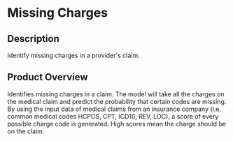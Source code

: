 # Missing Charges

## Description
Identify missing charges in a provider's claim.

## Product Overview
Identifies missing charges in a claim. The model will take all the charges on the medical claim and predict the probability that certain codes are missing. By using the input data of medical claims from an insurance company (i.e. common medical codes HCPCS, CPT, ICD10, REV, LOC), a score of every possible charge code is generated. High scores mean the charge should be on the claim. 
 

